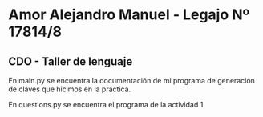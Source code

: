 # Amor Alejandro Manuel - Legajo Nº 17814/8
## CDO - Taller de lenguaje

En main.py se encuentra la documentación de mi programa de generación de claves que hicimos en la práctica.

En questions.py se encuentra el programa de la actividad 1